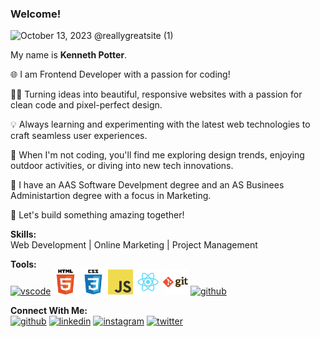 ### Welcome!

![October 13, 2023  @reallygreatsite (1)](https://github.com/user-attachments/assets/7b11d28a-74cd-407a-99c2-db99b5a5f424)

My name is **Kenneth Potter**. 

🌐 I am Frontend Developer with a passion for coding!  

👨‍💻 Turning ideas into beautiful, responsive websites with a passion for clean code and pixel-perfect design.  

💡 Always learning and experimenting with the latest web technologies to craft seamless user experiences.

🎨 When I'm not coding, you'll find me exploring design trends, enjoying outdoor activities, or diving into new tech innovations.

🏫 I have an AAS Software Develpment degree and an AS Businees Administartion degree with a focus in Marketing.

🚀 Let's build something amazing together!


**Skills:**  
Web Development | Online Marketing | Project Management  

**Tools:**   
[<img src='https://upload.wikimedia.org/wikipedia/commons/thumb/2/2d/Visual_Studio_Code_1.18_icon.svg/1200px-Visual_Studio_Code_1.18_icon.svg.png' alt='vscode' height='40'>]()  [<img src='https://raw.githubusercontent.com/github/explore/80688e429a7d4ef2fca1e82350fe8e3517d3494d/topics/html/html.png' alt='html' height='40'>]()  [<img src='https://raw.githubusercontent.com/github/explore/80688e429a7d4ef2fca1e82350fe8e3517d3494d/topics/css/css.png' alt='css' height='40'>]()  [<img src='https://raw.githubusercontent.com/github/explore/80688e429a7d4ef2fca1e82350fe8e3517d3494d/topics/javascript/javascript.png' alt='js' height='40'>]()    [<img src='https://raw.githubusercontent.com/github/explore/80688e429a7d4ef2fca1e82350fe8e3517d3494d/topics/react/react.png' alt='reactjs' height='40'>]()  [<img src='https://raw.githubusercontent.com/github/explore/80688e429a7d4ef2fca1e82350fe8e3517d3494d/topics/git/git.png' alt='git' height='40'>]()  [<img src='https://github.githubassets.com/images/modules/logos_page/GitHub-Mark.png' alt='github' height='40'>]()

**Connect With Me:**   
[<img src='https://cdn.jsdelivr.net/npm/simple-icons@3.0.1/icons/github.svg' alt='github' height='40'>](https://github.com/kpotterdev)  [<img src='https://cdn.jsdelivr.net/npm/simple-icons@3.0.1/icons/linkedin.svg' alt='linkedin' height='40'>](https://www.linkedin.com/in/kpotterdev/)  [<img src='https://cdn.jsdelivr.net/npm/simple-icons@3.0.1/icons/instagram.svg' alt='instagram' height='40'>](https://www.instagram.com/kpotterdev/)  [<img src='https://cdn.jsdelivr.net/npm/simple-icons@3.0.1/icons/twitter.svg' alt='twitter' height='40'>](https://twitter.com/kpotterdev)

